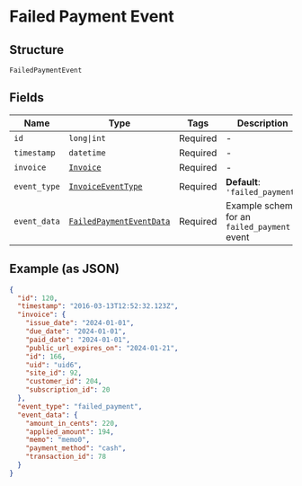 
# Failed Payment Event

## Structure

`FailedPaymentEvent`

## Fields

| Name | Type | Tags | Description |
|  --- | --- | --- | --- |
| `id` | `long\|int` | Required | - |
| `timestamp` | `datetime` | Required | - |
| `invoice` | [`Invoice`](../../doc/models/invoice.md) | Required | - |
| `event_type` | [`InvoiceEventType`](../../doc/models/invoice-event-type.md) | Required | **Default**: `'failed_payment'` |
| `event_data` | [`FailedPaymentEventData`](../../doc/models/failed-payment-event-data.md) | Required | Example schema for an `failed_payment` event |

## Example (as JSON)

```json
{
  "id": 120,
  "timestamp": "2016-03-13T12:52:32.123Z",
  "invoice": {
    "issue_date": "2024-01-01",
    "due_date": "2024-01-01",
    "paid_date": "2024-01-01",
    "public_url_expires_on": "2024-01-21",
    "id": 166,
    "uid": "uid6",
    "site_id": 92,
    "customer_id": 204,
    "subscription_id": 20
  },
  "event_type": "failed_payment",
  "event_data": {
    "amount_in_cents": 220,
    "applied_amount": 194,
    "memo": "memo0",
    "payment_method": "cash",
    "transaction_id": 78
  }
}
```

